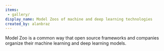 ```yaml
---
items:
 - gallery/
display_name: Model Zoos of machine and deep learning technologies
created_by: alanbraz
---
```

Model Zoo is a common way that open source frameworks and companies organize their machine learning and deep learning models.
